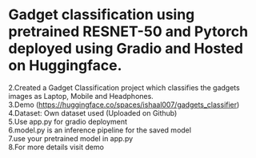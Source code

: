 
# Gadget classification using pretrained RESNET-50 and Pytorch deployed using Gradio and Hosted on Huggingface. 
2.Created a Gadget Classification project which classifies the gadgets images as Laptop, Mobile and Headphones.<br />
3.Demo (https://huggingface.co/spaces/ishaal007/gadgets_classifier)<br />
4.Dataset: Own dataset used (Uploaded on Github)<br />
5.Use app.py for gradio deployment <br />
6.model.py is an inference pipeline for the saved model<br />
7.use your pretrained model in app.py <br />
8.For more details visit demo<br />

